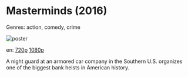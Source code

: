# Masterminds (2016)

Genres: action, comedy, crime

![poster](http://image.tmdb.org/t/p/w500/37s25mUabSDmxmWbRrOQQC8RlyP.jpg)

en:
  [720p](magnet:?xt=urn:btih:FDDCD0211C4903593A014BBA2F81D4D8F41C8D4C&tr=udp://glotorrents.pw:6969/announce&tr=udp://tracker.opentrackr.org:1337/announce&tr=udp://torrent.gresille.org:80/announce&tr=udp://tracker.openbittorrent.com:80&tr=udp://tracker.coppersurfer.tk:6969&tr=udp://tracker.leechers-paradise.org:6969&tr=udp://p4p.arenabg.ch:1337&tr=udp://tracker.internetwarriors.net:1337)
  [1080p](magnet:?xt=urn:btih:0A47AA1811A740072F0A9AE4E50099BB259D6CE0&tr=udp://glotorrents.pw:6969/announce&tr=udp://tracker.opentrackr.org:1337/announce&tr=udp://torrent.gresille.org:80/announce&tr=udp://tracker.openbittorrent.com:80&tr=udp://tracker.coppersurfer.tk:6969&tr=udp://tracker.leechers-paradise.org:6969&tr=udp://p4p.arenabg.ch:1337&tr=udp://tracker.internetwarriors.net:1337)
  


A night guard at an armored car company in the Southern U.S. organizes one of the biggest bank heists in American history.